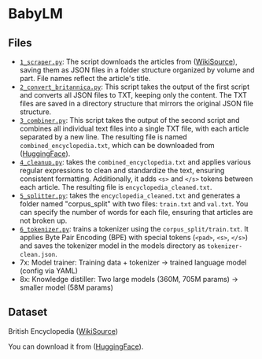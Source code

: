 # BabyLM

## Files

- [`1_scraper.py`](1_scraper.py): The script downloads the articles from ([WikiSource](https://en.wikisource.org/wiki/1911_Encyclop%C3%A6dia_Britannica)), saving them as JSON files in a folder structure organized by volume and part. File names reflect the article's title. 
- [`2_convert_britannica.py`](2_convert_britannica.py): This script takes the output of the first script and converts all JSON files to TXT, keeping only the content. The TXT files are saved in a directory structure that mirrors the original JSON file structure.
- [`3_combiner.py`](3_combiner.py): This script takes the output of the second script and combines all individual text files into a single TXT file, with each article separated by a new line. The resulting file is named `combined_encyclopedia.txt`, which can be downloaded from ([HuggingFace](https://huggingface.co/datasets/EdoVaira/Encyclopedia-Britannica)).
- [`4_cleanup.py`](4_cleanup.py): takes the `combined_encyclopedia.txt` and applies various regular expressions to clean and standardize the text, ensuring consistent formatting. Additionally, it adds `<s>` and `</s>` tokens between each article. The resulting file is `encyclopedia_cleaned.txt`.
- [`5_splitter.py`](5_splitter.py): takes the `encyclopedia_cleaned.txt` and generates a folder named "corpus_split" with two files: `train.txt` and `val.txt`. You can specify the number of words for each file, ensuring that articles are not broken up.
- [`6_tokenizer.py`](6_tokenizer.py): trains a tokenizer using the `corpus_split/train.txt`. It applies Byte Pair Encoding (BPE) with special tokens (`<pad>`, `<s>`, `</s>`) and saves the tokenizer model in the models directory as `tokenizer-clean.json`.
- 7x: Model trainer: Training data + tokenizer → trained language model (config via YAML)
- 8x: Knowledge distiller: Two large models (360M, 705M params) → smaller model (58M params)


## Dataset 

British Encyclopedia ([WikiSource](https://en.wikisource.org/wiki/1911_Encyclop%C3%A6dia_Britannica))

You can download it from ([HuggingFace](https://huggingface.co/datasets/EdoVaira/Encyclopedia-Britannica)).